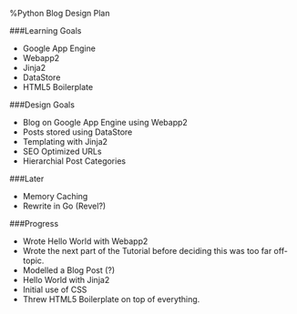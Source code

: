 %Python Blog Design Plan

###Learning Goals

* Google App Engine
* Webapp2
* Jinja2
* DataStore
* HTML5 Boilerplate

###Design Goals

* Blog on Google App Engine using Webapp2
* Posts stored using DataStore
* Templating with Jinja2
* SEO Optimized URLs
* Hierarchial Post Categories

###Later

* Memory Caching
* Rewrite in Go (Revel?)

###Progress

* Wrote Hello World with Webapp2
* Wrote the next part of the Tutorial before deciding this was too far off-topic.
* Modelled a Blog Post (?)
* Hello World with Jinja2
* Initial use of CSS
* Threw HTML5 Boilerplate on top of everything.
